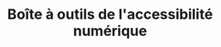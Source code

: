 ---
description: "Apprennez et à mettre en œuvre l'accessibilité dans vos projets numériques."
link: "/les-outils-du-numeriques-et-de-services/"
title: "Boîte à outils de l'accessibilité numérique"
weight: 0
---